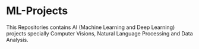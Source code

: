 # ML-Projects
This Repositories contains AI (Machine Learning and Deep Learning) projects specially Computer Visions, Natural Language Processing and Data Analysis.

